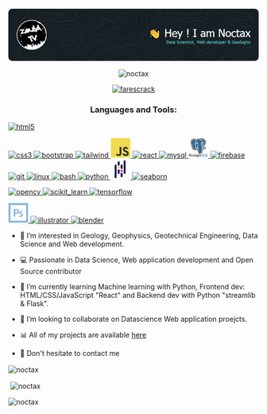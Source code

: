 ![Header](./github-header-image.png)

<!-- [START BADGES] -->
<p align="center"> <img src="https://komarev.com/ghpvc/?username=noctax&label=Profile%20views&color=0e75b6&style=flat" alt="noctax" /> </p>
<p align="center"> <a href="https://twitter.com/farescrack" target="blank"><img src="https://img.shields.io/twitter/follow/farescrack?logo=twitter&style=for-the-badge" alt="farescrack" /></a> </p>
<!-- [END BADGES] -->

<!-- [Start language icons] -->
<h3 align="center">Languages and Tools:</h3>
<p align="center"> 
 
<a href="https://www.w3.org/html/" target="_blank" rel="noreferrer"> <img src="https://raw.githubusercontent.com/devicons/devicon/master/icons/html5/html5-original   wordmark.svg" alt="html5" width="40" height="40"/></a>
 
<a href="https://www.w3schools.com/css/" target="_blank" rel="noreferrer"> <img src="https://raw.githubusercontent.com/devicons/devicon/master/icons/css3/css3 original-wordmark.svg" alt="css3" width="40" height="40"/> </a>
<a href="https://getbootstrap.com" target="_blank" rel="noreferrer"> <img src="https://raw.githubusercontent.com/devicons/devicon/master/icons/bootstrap/bootstrap plain-wordmark.svg" alt="bootstrap" width="40" height="40"/> </a>
<a href="https://tailwindcss.com/" target="_blank" rel="noreferrer"> <img src="https://www.vectorlogo.zone/logos/tailwindcss/tailwindcss-icon.svg" alt="tailwind"    width="40" height="40"/> </a> 
<a href="https://developer.mozilla.org/en-US/docs/Web/JavaScript" target="_blank" rel="noreferrer"> <img src="https://raw.githubusercontent.com/devicons/devicon/master/icons/javascript/javascript-original.svg" alt="javascript" width="40" height="40"/> </a>
<a href="https://reactjs.org/" target="_blank" rel="noreferrer"> <img src="https://raw.githubusercontent.com/devicons/devicon/master/icons/react/react-original wordmark.svg" alt="react" width="40" height="40"/> </a> 
<a href="https://www.mysql.com/" target="_blank" rel="noreferrer"> <img src="https://raw.githubusercontent.com/devicons/devicon/master/icons/mysql/mysql-original-  wordmark.svg" alt="mysql" width="40" height="40"/> </a>
<a href="https://www.postgresql.org" target="_blank" rel="noreferrer"> <img    src="https://raw.githubusercontent.com/devicons/devicon/master/icons/postgresql/postgresql-original-wordmark.svg" alt="postgresql" width="40" height="40"/> </a>
<a href="https://firebase.google.com/" target="_blank" rel="noreferrer"> <img src="https://www.vectorlogo.zone/logos/firebase/firebase-icon.svg" alt="firebase"    width="40" height="40"/> </a>
<a href="https://git-scm.com/" target="_blank" rel="noreferrer"> <img src="https://www.vectorlogo.zone/logos/git-scm/git-scm-icon.svg" alt="git" width="40"  height="40"/> </a>
<a href="https://www.linux.org/" target="_blank" rel="noreferrer"> <img src="https://raw.githubusercontent.com/devicons/devicon/master/icons/linux/linux  original.svg" alt="linux" width="40" height="40"/> </a> 
<a href="https://www.gnu.org/software/bash/" target="_blank" rel="noreferrer"> <img src="https://www.vectorlogo.zone/logos/gnu_bash/gnu_bash-icon.svg" alt="bash" width="40" height="40"/> </a> 
<a href="https://www.python.org" target="_blank" rel="noreferrer"> <img src="https://raw.githubusercontent.com/devicons/devicon/master/icons/python/python original.svg" alt="python" width="40" height="40"/> </a>
<a href="https://pandas.pydata.org/" target="_blank" rel="noreferrer"> <img src="https://raw.githubusercontent.com/devicons/devicon/2ae2a900d2f041da66e950e4d48052658d850630/icons/pandas/pandas-original.svg" alt="pandas" width="40" height="40"/> </a>
<a href="https://seaborn.pydata.org/" target="_blank" rel="noreferrer"> <img src="https://seaborn.pydata.org/_images/logo-mark-lightbg.svg" alt="seaborn" width="40" height="40"/> </a> 
 
<a href="https://opencv.org/" target="_blank" rel="noreferrer"> <img src="https://www.vectorlogo.zone/logos/opencv/opencv-icon.svg" alt="opencv" width="40" height="40"/> </a>
<a href="https://scikit-learn.org/" target="_blank" rel="noreferrer"> <img src="https://upload.wikimedia.org/wikipedia/commons/0/05/Scikit_learn_logo_small.svg" alt="scikit_learn" width="40" height="40"/> </a>
<a href="https://www.tensorflow.org" target="_blank" rel="noreferrer"> <img src="https://www.vectorlogo.zone/logos/tensorflow/tensorflow-icon.svg" alt="tensorflow" width="40" height="40"/> </a> </p>
<a href="https://www.photoshop.com/en" target="_blank" rel="noreferrer"> <img src="https://raw.githubusercontent.com/devicons/devicon/master/icons/photoshop/photoshop-line.svg" alt="photoshop" width="40" height="40"/> </a> 
<a href="https://www.adobe.com/in/products/illustrator.html" target="_blank" rel="noreferrer"> <img src="https://www.vectorlogo.zone/logos/adobe_illustrator/adobe_illustrator-icon.svg" alt="illustrator" width="40" height="40"/> </a>
<a href="https://www.blender.org/" target="_blank" rel="noreferrer"> <img src="https://download.blender.org/branding/community/blender_community_badge_white.svg" alt="blender" width="40" height="40"/> </a> 

<!-- [End language icons] -->

- 👀 I’m interested in Geology, Geophysics, Geotechnical Engineering, Data Science and Web development.

- 💻 Passionate in Data Science, Web application development and Open Source contributor

- 🌱 I’m currently learning Machine learning with Python, Frontend dev: HTML/CSS/JavaScript "React" and Backend dev with Python "streamlib & Flask".

- 💞️ I’m looking to collaborate on Datascience Web application proejcts.

- 📊 All of my projects are available [here](https://github.com/Noctax?tab=repositories)

- 💬 Don't hesitate to contact me


<p><img align="center" src="https://github-readme-stats.vercel.app/api/top-langs?username=noctax&show_icons=true&locale=en&layout=compact" alt="noctax" /></p>
<p>&nbsp;<img align="center" src="https://github-readme-stats.vercel.app/api?username=noctax&show_icons=true&locale=en" alt="noctax" /></p>
<p><img align="center" src="https://github-readme-streak-stats.herokuapp.com/?user=noctax&" alt="noctax" /></p>

<!---
Noctax/Noctax is a ✨ special ✨ repository because its `README.md` (this file) appears on your GitHub profile.
You can click the Preview link to take a look at your changes.
--->
